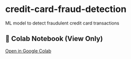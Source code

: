 # credit-card-fraud-detection
ML model to detect fraudulent credit card transactions
## 🔗 Colab Notebook (View Only)
[Open in Google Colab](https://colab.research.google.com/drive/1kfuwc2-VxXoM9ODIsysd-kxlEuTUmaw5?usp=sharing)
